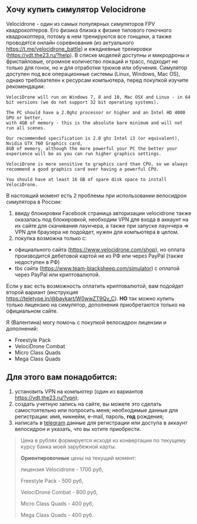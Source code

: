 ## Хочу купить симулятор Velocidrone

Velocidrone - один из самых популярных симуляторов FPV квадрокоптеров. Его физика близка к физике типового гоночного квадрокоптера, потому в нем тренируются все гонщики, а также проводятся онлайн соревнования (из актуального https://t.me/velocidrone_battle) и ежедневные тренировки (https://vdt.the23.ru/?help). В списке моделей доступны и микродроны и фристайловые, огромное количество локаций и трасс, подходит не только для гонок, но и для отработки трюков или обучения. Симулятор доступен под все операционные системы (Linux, Windows, Mac OS), однако требователен к ресурсам компьютера, перед покупкой изучите рекомендации:

```
VelociDrone will run on Windows 7, 8 and 10, Mac OSX and Linux - in 64 bit versions (we do not support 32 bit operating systems).

The PC should have a 2.0ghz processor or higher and an Intel HD 4000 GPU or better,
with 4GB of memory - this is the absolute bare minimum and will not run all scenes.

Our recommended specification is 2.0 ghz Intel i3 (or equivalent), Nvidia GTX 760 Graphics card,
8GB of memory, although the more powerful your PC the better your experience will be as you can run higher graphics settings.

VelociDrone is more sensitive to graphics card than CPU, so we always recommend a good graphics card over having a powerful CPU.

You should have at least 16 GB of spare disk space to install VelociDrone.
```

В настоящий момент есть 2 проблемы при использовании велосидрон симулятора в России:

1. ввиду блокировки Facebook страница авторизации velocidrone также оказалась под блокировкой, необходим VPN для входа в аккаунт на их сайте для скачивания лаунчера, а также при запуске лаунчера => VPN для браузера не подойдет, нужен для компьютера в целом.
2. покупка возможна только с:

- официального сайта (https://www.velocidrone.com/shop), но оплата производится дебетовой картой не из РФ или через PayPal (также недоступен в РФ)
- tbs сайта (https://www.team-blacksheep.com/simulator) с оплатой через PayPal или криптовалютой.

Если у вас есть возможность оплатить криптовалютой, вам подойдет второй вариант (инструкция https://teletype.in/@baykart/W0wwZT9Qv_C). **НО** так можно купить только лицензию на симулятор, дополнения приобретаются только на официальном сайте.

Я (Валентина) могу помочь с покупкой велосидрон лицензии и дополнений:

- Freestyle Pack
- VelociDrone Combat
- Micro Class Quads
- Mega Class Quads

## Для этого вам понадобится:

1. установить VPN на компьютер (один из вариантов https://vdt.the23.ru/?vpn);
2. создать учетную запись на сайте, вы можете это сделать самостоятельно или попросить меня; необходимые данные для регистрации: имя, никнейм, e-mail, пароль, **год** рождения;
3. написать в [telegram](https://t.me/ValentinaPetrenko) данные для регистрации или доступа в аккаунт велосидрон и указать, что вы хотите приобрести.

> Цена в рублях формируется исходя из конвертации по текущему курсу банка моей зарубежной карты.
>
> **Ориентировочные** цены на текущий момент:
>
> лицензия Velocidrone - 1700 руб,
>
> Freestyle Pack - 500 руб,
>
> VelociDrone Combat - 800 руб,
>
> Micro Class Quads - 400 руб,
>
> Mega Class Quads - 400 руб.
